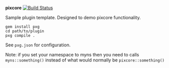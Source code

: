 **pixcore** [![Build Status](http://jenkins.pixelgrade.com:8080/buildStatus/icon?job=pixcore)](http://jenkins.pixelgrade.com:8080/job/pixcore/)

Sample plugin template. Designed to demo pixcore functionality.

	gem install pxg
	cd path/to/plugin
	pxg compile .

See `pxg.json` for configuration.

Note: if you set your namespace to myns then you need to calls
`myns::something()` instead of what would normally be `pixcore::something()`
